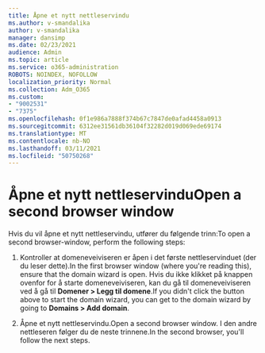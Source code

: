 ```yaml
---
title: Åpne et nytt nettleservindu
ms.author: v-smandalika
author: v-smandalika
manager: dansimp
ms.date: 02/23/2021
audience: Admin
ms.topic: article
ms.service: o365-administration
ROBOTS: NOINDEX, NOFOLLOW
localization_priority: Normal
ms.collection: Adm_O365
ms.custom:
- "9002531"
- "7375"
ms.openlocfilehash: 0f1e986a7888f374b67c7847de0afad4458a0913
ms.sourcegitcommit: 6312ee31561db36104f32282d019d069ede69174
ms.translationtype: MT
ms.contentlocale: nb-NO
ms.lasthandoff: 03/11/2021
ms.locfileid: "50750268"
---
```

# <a name="open-a-second-browser-window"></a><span data-ttu-id="cb539-102">Åpne et nytt nettleservindu</span><span class="sxs-lookup"><span data-stu-id="cb539-102">Open a second browser window</span></span>

<span data-ttu-id="cb539-103">Hvis du vil åpne et nytt nettleservindu, utfører du følgende trinn:</span><span class="sxs-lookup"><span data-stu-id="cb539-103">To open a second browser-window, perform the following steps:</span></span>

1. <span data-ttu-id="cb539-104">Kontroller at domeneveiviseren er åpen i det første nettleservinduet (der du leser dette).</span><span class="sxs-lookup"><span data-stu-id="cb539-104">In the first browser window (where you're reading this), ensure that the domain wizard is open.</span></span> <span data-ttu-id="cb539-105">Hvis du ikke klikket på knappen ovenfor for å starte domeneveiviseren, kan du gå til domeneveiviseren ved å gå til **Domener > Legg til domene**.</span><span class="sxs-lookup"><span data-stu-id="cb539-105">If you didn't click the button above to start the domain wizard, you can get to the domain wizard by going to **Domains > Add domain**.</span></span>

2. <span data-ttu-id="cb539-106">Åpne et nytt nettleservindu.</span><span class="sxs-lookup"><span data-stu-id="cb539-106">Open a second browser window.</span></span> <span data-ttu-id="cb539-107">I den andre nettleseren følger du de neste trinnene.</span><span class="sxs-lookup"><span data-stu-id="cb539-107">In the second browser, you'll follow the next steps.</span></span>
